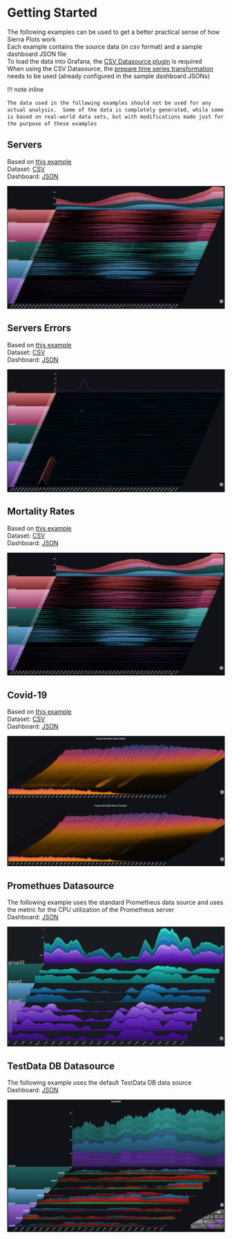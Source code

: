 # Getting Started

The following examples can be used to get a better practical sense of how Sierra Plots work
<br>
Each example contains the source data (in <i>csv</i> format) and a sample dashboard JSON file
<br>
To load the data into Grafana, the [CSV Datasource plugin](https://grafana.com/grafana/plugins/marcusolsson-csv-datasource/) is required
<br>
When using the CSV Datasource, the [prepare time series transformation](https://grafana.com/docs/grafana/latest/panels/transformations/types-options/#prepare-time-series) needs to be used (already configured in the sample dashboard JSONs)


!!! note inline

    The data used in the following examples should not be used for any actual analysis.  Some of the data is completely generated, while some is based on real-world data sets, but with modifications made just for the purpose of these examples


## Servers

Based on [this example](examples.md#i-requests-to-servers)
<br>
Dataset: [CSV](https://github.com/boazreicher/sierra-plot/raw/main/examples/data/test_servers.csv)
<br>
Dashboard: [JSON](https://github.com/boazreicher/sierra-plot/raw/main/examples/dashboards/server1.json)

![image_small](img/examples/serversrequests/initial.png)

## Servers Errors

Based on [this example](examples.md#iiii-error-trend)
<br>
Dataset: [CSV](https://github.com/boazreicher/sierra-plot/raw/main/examples/data/test_servers.csv)
<br>
Dashboard: [JSON](https://github.com/boazreicher/sierra-plot/raw/main/examples/dashboards/servers_errors.json)

![image_small](img/examples/serversrequests/errorsall.png)


## Mortality Rates

Based on [this example](examples.md#ii-mortality-rates)
<br>
Dataset: [CSV](https://github.com/boazreicher/sierra-plot/raw/main/examples/data/france_mortality.csv)
<br>
Dashboard: [JSON](https://github.com/boazreicher/sierra-plot/raw/main/examples/dashboards/mortality.json)

![image_small](img/examples/serversrequests/initial.png)

## Covid-19

Based on [this example](examples.md#iii-covid19-cases)
<br>
Dataset: [CSV](https://github.com/boazreicher/sierra-plot/raw/main/examples/data/us_states_increases_with_gender.csv)
<br>
Dashboard: [JSON](https://github.com/boazreicher/sierra-plot/raw/main/examples/dashboards/covid19.json)

![image_small](img/examples/mortality/mortality1.png)


## Promethues Datasource
The following example uses the standard Prometheus data source and uses the metric for the CPU utilization of the Prometheus server
<br>
Dashboard: [JSON](https://github.com/boazreicher/sierra-plot/raw/main/examples/dashboards/promethues.json)


![image_small](img/groupdrilldownnew1.png)

## TestData DB Datasource
The following example uses the default TestData DB data source
<br>
Dashboard: [JSON](https://github.com/boazreicher/sierra-plot/raw/main/examples/dashboards/randomwalk.json)


![image_small](img/defaultdatasource.png)